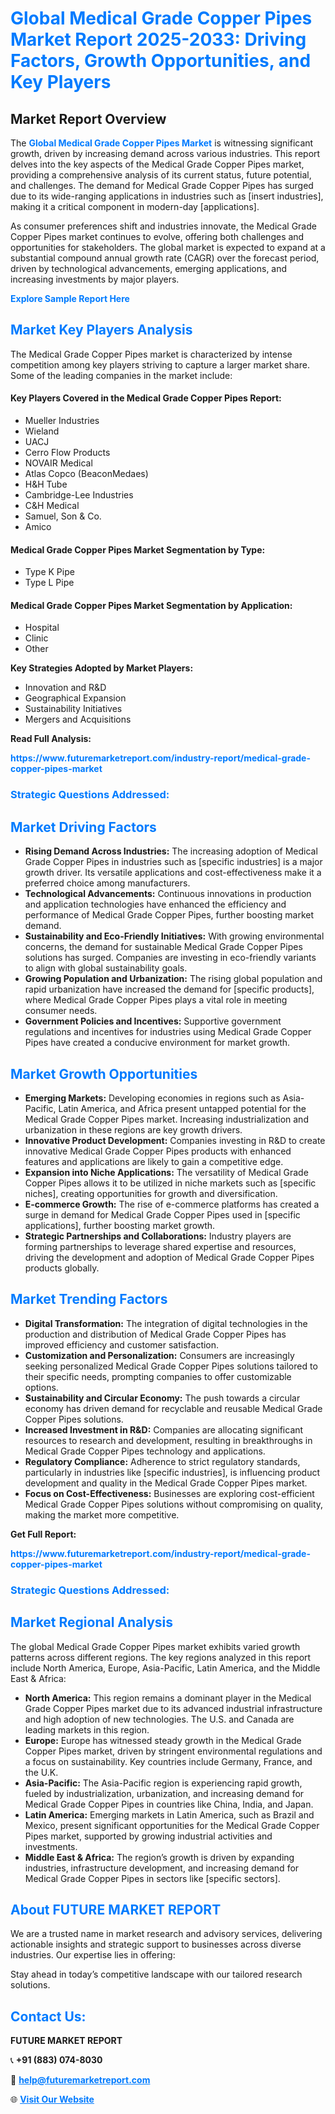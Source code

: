 <h1 style="color: #007BFF;">Global Medical Grade Copper Pipes Market Report 2025-2033: Driving Factors, Growth Opportunities, and Key Players</h1>

<section id="overview">
<h2>Market Report Overview</h2>
<p>The <a href="https://www.futuremarketreport.com/industry-report/medical-grade-copper-pipes-market" style="color: #007BFF; text-decoration: none;"><strong>Global Medical Grade Copper Pipes Market</strong></a> is witnessing significant growth, driven by increasing demand across various industries. This report delves into the key aspects of the Medical Grade Copper Pipes market, providing a comprehensive analysis of its current status, future potential, and challenges. The demand for Medical Grade Copper Pipes has surged due to its wide-ranging applications in industries such as [insert industries], making it a critical component in modern-day [applications].</p>
<p>As consumer preferences shift and industries innovate, the Medical Grade Copper Pipes market continues to evolve, offering both challenges and opportunities for stakeholders. The global market is expected to expand at a substantial compound annual growth rate (CAGR) over the forecast period, driven by technological advancements, emerging applications, and increasing investments by major players.</p>
</section>

<section id="overview">
<p><a href="https://www.futuremarketreport.com/request-sample/reportId=60941" style="color: #007BFF; text-decoration: none;"><strong>Explore Sample Report Here</strong></a></p>
</section>

<section id="key-players">
<h2 style="color: #007BFF;">Market Key Players Analysis</h2>
<p>The Medical Grade Copper Pipes market is characterized by intense competition among key players striving to capture a larger market share. Some of the leading companies in the market include:</p>
<h4>Key Players Covered in the Medical Grade Copper Pipes Report:</h4>
<ul><li>Mueller Industries</li><li>Wieland</li><li>UACJ</li><li>Cerro Flow Products</li><li>NOVAIR Medical</li><li>Atlas Copco (BeaconMedaes)</li><li>H&amp;H Tube</li><li>Cambridge-Lee Industries</li><li>C&amp;H Medical</li><li>Samuel, Son &amp; Co.</li><li>Amico</li></ul>
<h4>Medical Grade Copper Pipes Market Segmentation by Type:</h4>
<ul><li>Type K Pipe</li><li>Type L Pipe</li></ul>

<h4>Medical Grade Copper Pipes Market Segmentation by Application:</h4>
<ul><li>Hospital</li><li>Clinic</li><li>Other</li></ul>
<p><strong>Key Strategies Adopted by Market Players:</strong></p>
<ul>
<li>Innovation and R&D</li>
<li>Geographical Expansion</li>
<li>Sustainability Initiatives</li>
<li>Mergers and Acquisitions</li>
</ul>
</section>

<section>
<p><strong>Read Full Analysis: </strong></p><a href="https://www.futuremarketreport.com/industry-report/medical-grade-copper-pipes-market" style="color: #007BFF; text-decoration: none;"><strong>https://www.futuremarketreport.com/industry-report/medical-grade-copper-pipes-market</strong></a>
<h3 style="color: #007BFF;">Strategic Questions Addressed:</h3>
</section>

<section id="driving-factors">
<h2 style="color: #007BFF;">Market Driving Factors</h2>
<ul>
<li><strong>Rising Demand Across Industries:</strong> The increasing adoption of Medical Grade Copper Pipes in industries such as [specific industries] is a major growth driver. Its versatile applications and cost-effectiveness make it a preferred choice among manufacturers.</li>
<li><strong>Technological Advancements:</strong> Continuous innovations in production and application technologies have enhanced the efficiency and performance of Medical Grade Copper Pipes, further boosting market demand.</li>
<li><strong>Sustainability and Eco-Friendly Initiatives:</strong> With growing environmental concerns, the demand for sustainable Medical Grade Copper Pipes solutions has surged. Companies are investing in eco-friendly variants to align with global sustainability goals.</li>
<li><strong>Growing Population and Urbanization:</strong> The rising global population and rapid urbanization have increased the demand for [specific products], where Medical Grade Copper Pipes plays a vital role in meeting consumer needs.</li>
<li><strong>Government Policies and Incentives:</strong> Supportive government regulations and incentives for industries using Medical Grade Copper Pipes have created a conducive environment for market growth.</li>
</ul>
</section>

<section id="growth-opportunities">
<h2 style="color: #007BFF;">Market Growth Opportunities</h2>
<ul>
<li><strong>Emerging Markets:</strong> Developing economies in regions such as Asia-Pacific, Latin America, and Africa present untapped potential for the Medical Grade Copper Pipes market. Increasing industrialization and urbanization in these regions are key growth drivers.</li>
<li><strong>Innovative Product Development:</strong> Companies investing in R&D to create innovative Medical Grade Copper Pipes products with enhanced features and applications are likely to gain a competitive edge.</li>
<li><strong>Expansion into Niche Applications:</strong> The versatility of Medical Grade Copper Pipes allows it to be utilized in niche markets such as [specific niches], creating opportunities for growth and diversification.</li>
<li><strong>E-commerce Growth:</strong> The rise of e-commerce platforms has created a surge in demand for Medical Grade Copper Pipes used in [specific applications], further boosting market growth.</li>
<li><strong>Strategic Partnerships and Collaborations:</strong> Industry players are forming partnerships to leverage shared expertise and resources, driving the development and adoption of Medical Grade Copper Pipes products globally.</li>
</ul>
</section>

<section id="trending-factors">
<h2 style="color: #007BFF;">Market Trending Factors</h2>
<ul>
<li><strong>Digital Transformation:</strong> The integration of digital technologies in the production and distribution of Medical Grade Copper Pipes has improved efficiency and customer satisfaction.</li>
<li><strong>Customization and Personalization:</strong> Consumers are increasingly seeking personalized Medical Grade Copper Pipes solutions tailored to their specific needs, prompting companies to offer customizable options.</li>
<li><strong>Sustainability and Circular Economy:</strong> The push towards a circular economy has driven demand for recyclable and reusable Medical Grade Copper Pipes solutions.</li>
<li><strong>Increased Investment in R&D:</strong> Companies are allocating significant resources to research and development, resulting in breakthroughs in Medical Grade Copper Pipes technology and applications.</li>
<li><strong>Regulatory Compliance:</strong> Adherence to strict regulatory standards, particularly in industries like [specific industries], is influencing product development and quality in the Medical Grade Copper Pipes market.</li>
<li><strong>Focus on Cost-Effectiveness:</strong> Businesses are exploring cost-efficient Medical Grade Copper Pipes solutions without compromising on quality, making the market more competitive.</li>
</ul>
</section>

<section>
<p><strong>Get Full Report: </strong></p><a href="https://www.futuremarketreport.com/industry-report/medical-grade-copper-pipes-market" style="color: #007BFF; text-decoration: none;"><strong>https://www.futuremarketreport.com/industry-report/medical-grade-copper-pipes-market</strong></a>
<h3 style="color: #007BFF;">Strategic Questions Addressed:</h3>
</section>


<section id="regional-analysis">
<h2 style="color: #007BFF;">Market Regional Analysis</h2>
<p>The global Medical Grade Copper Pipes market exhibits varied growth patterns across different regions. The key regions analyzed in this report include North America, Europe, Asia-Pacific, Latin America, and the Middle East & Africa:</p>
<ul>
<li><strong>North America:</strong> This region remains a dominant player in the Medical Grade Copper Pipes market due to its advanced industrial infrastructure and high adoption of new technologies. The U.S. and Canada are leading markets in this region.</li>
<li><strong>Europe:</strong> Europe has witnessed steady growth in the Medical Grade Copper Pipes market, driven by stringent environmental regulations and a focus on sustainability. Key countries include Germany, France, and the U.K.</li>
<li><strong>Asia-Pacific:</strong> The Asia-Pacific region is experiencing rapid growth, fueled by industrialization, urbanization, and increasing demand for Medical Grade Copper Pipes in countries like China, India, and Japan.</li>
<li><strong>Latin America:</strong> Emerging markets in Latin America, such as Brazil and Mexico, present significant opportunities for the Medical Grade Copper Pipes market, supported by growing industrial activities and investments.</li>
<li><strong>Middle East & Africa:</strong> The region’s growth is driven by expanding industries, infrastructure development, and increasing demand for Medical Grade Copper Pipes in sectors like [specific sectors].</li>
</ul>
</section>

<footer>
<h2 style="color: #007BFF;">About FUTURE MARKET REPORT</h2>
<p>We are a trusted name in market research and advisory services, delivering actionable insights and strategic support to businesses across diverse industries. Our expertise lies in offering:</p>

<p>Stay ahead in today’s competitive landscape with our tailored research solutions.</p>

<h2 style="color: #007BFF;">Contact Us:</h2>
<p><strong>FUTURE MARKET REPORT</strong></p>
<p>📞 <strong>+91 (883) 074-8030</strong></p>
<p>📧 <strong><a href="mailto:help@futuremarketreport.com" style="color: #007BFF;">help@futuremarketreport.com</a></strong></p>
<p>🌐 <strong><a href="https://www.futuremarketreport.com/" style="color: #007BFF;">Visit Our Website</a></strong></p>
</footer>